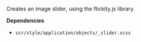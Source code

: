 Creates an image slider, using the flickity.js library. 

**Dependencies**
- `scr/style/application/objects/_slider.scss`
